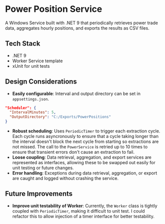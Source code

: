 # Power Position Service

A Windows Service built with .NET 9 that periodically retrieves power trade data, aggregates hourly positions, and exports the results as CSV files.

## Tech Stack

- .NET 9 
- Worker Service template  
- xUnit for unit tests

## Design Considerations
- **Easily configurable**: Interval and output directory can be set in `appsettings.json`.
```json
"Scheduler": {
  "IntervalMinutes": 5,
  "OutputDirectory": "C:/Exports/PowerPositions"
}
```

- **Robust scheduling**: Uses `PeriodicTimer` to trigger each extraction cycle. Each cycle runs asyncronously to ensure that a cycle taking longer than the interval doesn't block the next cycle from starting so extractions are not missed. The call to the `PowerService` is retried up to 10 times to ensure that transient errors don't cause an extraction to fail.
- **Loose coupling**: Data retrieval, aggregation, and export services are represented as interfaces, allowing these to be swapped out easily for unit testing or future changes.
- **Error handling**: Exceptions during data retrieval, aggregation, or export are caught and logged without crashing the service.

## Future Improvements
- **Improve unit testability of Worker**: Currently, the `Worker` class is tightly coupled with `PeriodicTimer`, making it difficult to unit test. I could refactor this to allow injection of a timer interface for better testability.